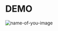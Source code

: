 # DEMO
![name-of-you-image](https://github.com/ShathaAlghamdi/NLP_Resume_Recommender_T5/blob/main/Deployment/static/Resume%20Recommender%20-%20MRS%20Team%20-%20Google%20Chrome%202022-01-05%2021-40-09.gif)
